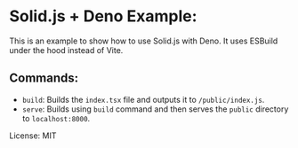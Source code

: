 # Solid.js + Deno Example:
This is an example to show how to use Solid.js with Deno. It uses ESBuild under the hood instead of Vite.

## Commands:
- `build`: Builds the `index.tsx` file and outputs it to `/public/index.js`.
- `serve`: Builds using `build` command and then serves the `public` directory to `localhost:8000`.

License: MIT 